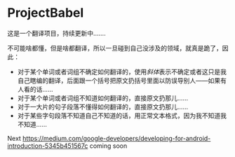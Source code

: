 ProjectBabel
============

这是一个翻译项目，持续更新中…….

不可能啥都懂，但是啥都翻译，所以一旦碰到自己没涉及的领域，就真是跪了，因此：

- 对于某个单词或者词组不确定如何翻译的，使用*斜体*表示不确定或者这只是我自己瞎编的翻译，后面跟一个括号把原文扔括号里面以防误导别人——如果有人看的话……
- 对于某个单词或者词组不知道如何翻译的，直接原文扔那儿……
- 对于一大片的句子段落不懂得如何翻译的，直接原文扔那儿……
- 对于某些字句段落不知道自己不知道的话，用正常文本格式，因为我不知道我不知道……

Next
https://medium.com/google-developers/developing-for-android-introduction-5345b451567c
coming soon

